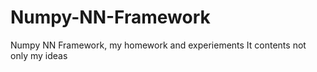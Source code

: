 # Numpy-NN-Framework
Numpy NN Framework, my homework and experiements
It contents not only my ideas
